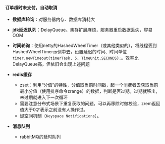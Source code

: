 #### 订单超时未支付，自动取消

- **数据库轮询**：对服务器内存、数据库消耗大

- **jdk延迟队列**：DelayQueue。集群扩展麻烦，服务器重启数据丢失，容易OOM
- **时间轮询**：使用netty的HashedWheelTimer（或其他类似的），将线程丢到HashedWheelTimer示例中去，设置延迟的时间、时间单位 `timer.newTimeout(timerTask, 5, TimeUnit.SECONDS);`。效率比DelayQueue高，但依旧会出现上述问题
- **redis缓存**
  - zset：利用“分值”的特性，分值取当前时间戳，起一个消费者去获取当前最小分值（使用排序命令zrange）的数据，判断是否过期。过期就移出，未过期就进入下一次循环
  - 需要注意分布式场景下重复获取的问题，可以再移除时做校验，zrem返回值大于0才表示之前没有人操作过。
  - 键空间机制（`Keyspace Notifications`）。
- **消息队列**
  - rabbitMQ的延时队列

